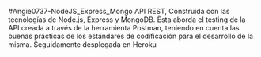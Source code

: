 #Angie0737-NodeJS_Express_Mongo
API REST, Construida con las tecnologías de Node.js, Express y MongoDB. Èsta aborda el testing de la API creada a través de la herramienta Postman, teniendo en cuenta las buenas prácticas de los estándares de codificación para el desarrollo de la misma. Seguidamente desplegada en Heroku
